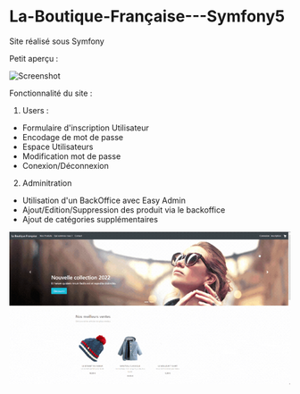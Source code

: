 # La-Boutique-Française---Symfony5


Site réalisé sous Symfony

Petit aperçu :

![Screenshot](Site.gif)

Fonctionnalité du site :

1. Users :

- Formulaire d'inscription Utilisateur
- Encodage de mot de passe
- Espace Utilisateurs
- Modification mot de passe
- Conexion/Déconnexion

2. Adminitration 

- Utilisation d'un BackOffice avec Easy Admin
- Ajout/Edition/Suppression des produit via le backoffice
- Ajout de catégories supplémentaires

![Screenshot](Site2.gif)
